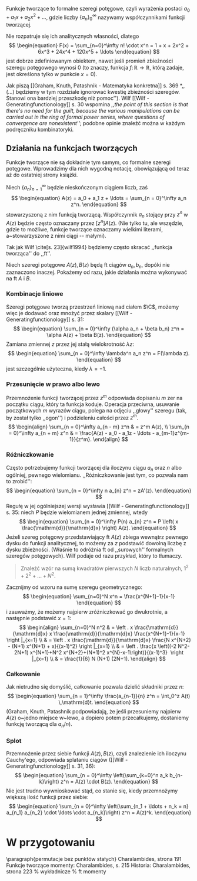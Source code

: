 Funkcje tworzące to formalne szeregi potęgowe, czyli wyrażenia postaci $a_0 + a_1x + a_2x^2 + \ldots$, gdzie liczby $\{a_n\}_0^\infty$ nazywamy współczynnikami funkcji tworzącej.

Nie rozpatruje się ich analitycznych własności, dlatego
$$
\begin{equation}
F(x) = \sum_{n=0}^\infty n! \cdot x^n = 1 + x + 2x^2 + 6x^3 + 24x^4 + 120x^5 + \ldots
\end{equation}
$$
jest dobrze zdefiniowanym obiektem, nawet jeśli promień zbieżności szeregu potęgowego wynosi $0$ (to znaczy, funkcja $f \colon \mathbb R \to \mathbb R$, którą zadaje, jest określona tylko w punkcie $x=0$).

Jak piszą [[Graham, Knuth, Patashnik - Matematyka konkretna]] s. 369 *,,(...) będziemy w tym rozdziale ignorować kwestię zbieżności szeregów. Stanowi ona bardziej przeszkodę niż pomoc''). Wilf [[Wilf - Generatingfunctionology]] s. 30 wspomina *,,the point of this section is that there's no need for the guilt, because the various manipulations can be carried out in the ring of formal power series, where questions of convergence are nonexistent''*; podobne opinie znaleźć można w każdym podręczniku kombinatoryki.

## Działania na funkcjach tworzących
Funkcje tworzące nie są dokładnie tym samym, co formalne szeregi potęgowe. Wprowadzimy dla nich wygodną notację, obowiązującą od teraz aż do ostatniej strony książki.

Niech $\{a_n\}_{n=1}^\infty$ będzie nieskończonym ciągiem liczb, zaś
$$
\begin{equation}
A(z) = a_0 + a_1 z + \ldots = \sum_{n = 0}^\infty a_n z^n.
\end{equation}
$$
stowarzyszoną z nim funkcją tworzącą. Współczynnik $a_n$ stojący przy $z^n$ w $A(z)$ będzie często oznaczany przez $[z^n]A(z)$. (Nie tylko tu, ale wszędzie, gdzie to możliwe, funkcje tworzące oznaczamy wielkimi literami, a~stowarzyszone z nimi ciągi -- małymi).

Tak jak Wilf \cite[s. 23]{wilf1994} będziemy często skracać ,,funkcja tworząca'' do ,,ft''.

Niech szeregi potęgowe $A(z), B(z)$ będą ft ciągów $a_n, b_n$, dopóki nie zaznaczono inaczej. Pokażemy od razu, jakie działania można wykonywać na ft $A$ i $B$.
### Kombinacje liniowe
Szeregi potęgowe tworzą przestrzeń liniową nad ciałem $\C$, możemy więc je dodawać oraz mnożyć przez skalary [[Wilf - Generatingfunctionology]] s. 31:
$$
\begin{equation}
\sum_{n = 0}^\infty (\alpha a_n + \beta b_n) z^n = \alpha A(z) + \beta B(z).
\end{equation}
$$
Zamiana zmiennej $z$ przez jej stałą wielokrotność $\lambda z$:
$$
\begin{equation}
\sum_{n = 0}^\infty \lambda^n a_n z^n = F(\lambda z).
\end{equation}
$$
jest szczególnie użyteczna, kiedy $\lambda = -1$.
### Przesunięcie w prawo albo lewo
Przemnożenie funkcji tworzącej przez $z^m$ odpowiada dopisaniu $m$ zer na początku ciągu, który ta funkcja koduje. Operacja przeciwna, usuwanie początkowych $m$ wyrazów ciągu, polega na odjęciu ,,głowy'' szeregu (tak, by został tylko ,,ogon'') i podzieleniu całości przez $z^m$.
$$
\begin{align}
\sum_{n = 0}^\infty a_{n - m} z^n & = z^m A(z), \\
\sum_{n = 0}^\infty a_{n + m} z^n & = \frac{A(z) - a_0 - a_1z - \ldots - a_{m-1}z^{m-1}}{z^m}.
\end{align}
$$
### Różniczkowanie
Często potrzebujemy funkcji tworzącej dla iloczynu ciągu $a_n$ oraz $n$ albo ogólniej, pewnego wielomianu. ,,Różniczkowanie jest tym, co pozwala nam to zrobić'':
$$
\begin{equation}
\sum_{n = 0}^\infty n a_{n} z^n = zA'(z).
\end{equation}
$$
Regułę w jej ogólniejszej wersji wysławia [[Wilf - Generatingfunctionology]] s. 35: niech $P$ będzie wielomianem jednej zmiennej, wtedy
$$
\begin{equation}
\sum_{n = 0}^\infty P(n) a_{n} z^n = P \left( x \frac{\mathrm{d}}{\mathrm{d}x} \right) A(z).
\end{equation}
$$
Jeżeli szereg potęgowy przedstawiający ft $A(z)$ zbiega wewnątrz pewnego dysku do funkcji analitycznej, to możemy za $z$ podstawić dowolną liczbę z dysku zbieżności. (Właśnie to odróżnia ft od ,,surowych'' formalnych szeregów potęgowych). Wilf podaje od razu przykład, który to tłumaczy.

> Znaleźć wzór na sumą kwadratów pierwszych $N$ liczb naturalnych, $1^2 + 2^2 + \ldots + N^2$.

Zacznijmy od wzoru na sumę szeregu geometrycznego:
$$
\begin{equation}
\sum_{n=0}^N x^n = \frac{x^{N+1}-1}{x-1}
\end{equation}
$$
i zauważmy, że możemy najpierw zróżniczkować go dwukrotnie, a następnie podstawić $x = 1$:
$$
\begin{align}
\sum_{n=0}^N n^2 & = \left . x \frac{\mathrm{d}}{\mathrm{d}x} x \frac{\mathrm{d}}{\mathrm{d}x} \frac{x^{N+1}-1}{x-1} \right |_{x=1} \\
& = \left . x \frac{\mathrm{d}}{\mathrm{d}x} \frac{N x^{N+2} - (N+1) x^{N+1} + x}{(x-1)^2} \right |_{x=1} \\
& = \left . \frac{x \left((-2 N^2-2N+1) x^{N+1}+N^2 x^{N+2}+(N+1)^2 x^{N}-x-1\right)}{(x-1)^3}  \right |_{x=1} \\
& = \frac{1}{6} N (N+1) (2N+1).
\end{align}
$$
### Całkowanie
Jak nietrudno się domyślić, całkowanie pozwala dzielić składniki przez $n$:
$$
\begin{equation}
\sum_{n = 1}^\infty \frac{a_{n-1}}{n} z^n = \int_0^z A(t) \,\mathrm{d}t.
\end{equation}
$$
(Graham, Knuth, Patashnik podpowiadają, że jeśli przesuniemy najpierw $A(z)$ o~jedno miejsce w~lewo, a dopiero potem przecałkujemy, dostaniemy funkcję tworzącą dla ${a_n}/n$).
### Splot
Przemnożenie przez siebie funkcji $A(z), B(z)$, czyli znalezienie ich iloczynu Cauchy'ego, odpowiada splataniu ciągów ([[Wilf - Generatingfunctionology]] s. 31, 36):
$$
\begin{equation}
\sum_{n = 0}^\infty \left(\sum_{k=0}^n a_k b_{n-k}\right) z^n = A(z) \cdot B(z).
\end{equation}
$$
Nie jest trudno wywnioskować stąd, co stanie się, kiedy przemnożymy większą ilość funkcji przez siebie:
$$
\begin{equation}
\sum_{n = 0}^\infty \left(\sum_{n_1 + \ldots + n_k = n} a_{n_1} a_{n_2} \cdot \ldots \cdot a_{n_k}\right) z^n = A(z)^k.
\end{equation}
$$
# W przygotowaniu
\paragraph{permutacje bez punktów stałych} Charalambides, strona 191
Funkcje tworzące momenty: Charalambides, s. 215
Historia: Charalambides, strona 223
% wykładnicze
% ft momenty